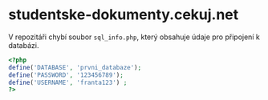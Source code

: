 # studentske-dokumenty.cekuj.net

V repozitáři chybí soubor `sql_info.php`, který obsahuje údaje pro připojení k databázi.
```php
<?php
define('DATABASE', 'prvni_databaze');
define('PASSWORD', '123456789');    
define('USERNAME', 'franta123') ;
?>
```